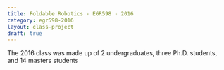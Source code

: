 ```yaml
---
title: Foldable Robotics - EGR598 - 2016
category: egr598-2016
layout: class-project
draft: true
---
```


The 2016 class was made up of 2 undergraduates, three Ph.D. students, and 14 masters students
